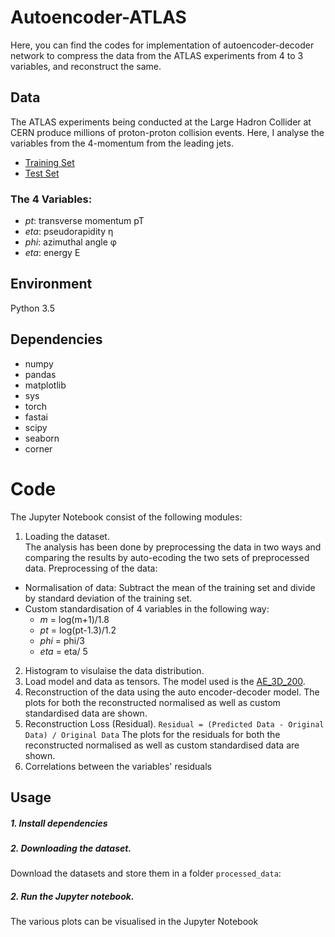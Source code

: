 # Autoencoder-ATLAS

Here, you can find the codes for implementation of autoencoder-decoder network to compress the data from the ATLAS experiments from 4 to 3 variables, and reconstruct the same.

## Data

The ATLAS experiments being conducted at the Large Hadron Collider at CERN produce millions of proton-proton collision events. Here, I analyse the variables from the 4-momentum from the leading jets.
- [Training Set](https://github.com/asmitapoddar/Autoencoder-ATLAS/blob/master/processed_data/all_jets_train_4D_100_percent.pkl) 
- [Test Set](https://github.com/asmitapoddar/Autoencoder-ATLAS/blob/master/processed_data/all_jets_test_4D_100_percent.pkl)

### The 4 Variables:
- *pt*: transverse momentum pT 
- *eta*: pseudorapidity η 
- *phi*: azimuthal angle φ 
- *eta*: energy E

## Environment
Python 3.5    

## Dependencies  
- numpy      
- pandas 
- matplotlib 
- sys 
- torch  
- fastai 
- scipy 
- seaborn
- corner 

# Code
The Jupyter Notebook consist of the following modules:
1. Loading the dataset.  
The analysis has been done by preprocessing the data in two ways and comparing the results by auto-ecoding the two sets of preprocessed data. Preprocessing of the data:
- Normalisation of data: Subtract the mean of the training set and divide by standard deviation of the training set. 
- Custom standardisation of 4 variables  in the following way:
  - *m* = log(m+1)/1.8 
  - *pt* = log(pt-1.3)/1.2 
  - *phi* = phi/3 
  - *eta* = eta/ 5 
2. Histogram to visulaise the data distribution. 
3. Load model and data as tensors. 
The model used is the [AE_3D_200](https://github.com/asmitapoddar/Autoencoder-ATLAS/blob/master/nn_utils.py).
4. Reconstruction of the data using the auto encoder-decoder model. 
The plots for both the reconstructed normalised as well as custom standardised data are shown.
5. Reconstruction Loss (Residual).
`Residual = (Predicted Data - Original Data) / Original Data`
The plots for the residuals for both the reconstructed normalised as well as custom standardised data are shown.
6. Correlations between the variables' residuals

## Usage

##### 1. Install dependencies
##### 2. Downloading the dataset.
Download the datasets and store them in a folder `processed_data`:
##### 2. Run the Jupyter notebook.
The various plots can be visualised in the Jupyter Notebook




